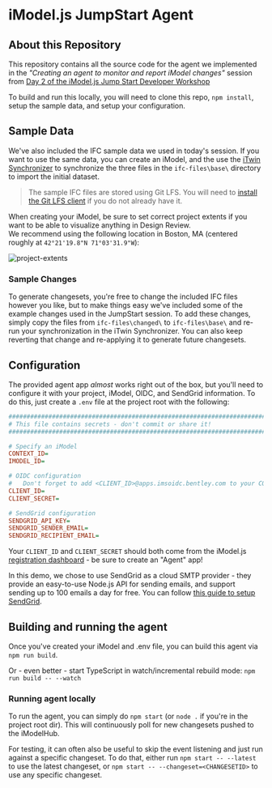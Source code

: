 # iModel.js JumpStart Agent

## About this Repository

This repository contains all the source code for the agent we implemented in the _"Creating an agent to monitor and report iModel changes"_ session from [Day 2 of the iModel.js Jump Start Developer Workshop](https://gateway.on24.com/wcc/eh/2028083/lp/2420629/day-2%3A-imodel.js-jump-start-developer-workshop/)

To build and run this locally, you will need to clone this repo, `npm install`, setup the sample data, and setup your configuration.

## Sample Data

We've also included the IFC sample data we used in today's session.  If you want to use the same data, you can create an iModel, and the use the [iTwin Synchronizer](https://www.bentley.com/en/products/product-line/digital-twins/itwin-synchronizer) to synchronize the three files in the `ifc-files\base\` directory to import the initial dataset.

> The sample IFC files are stored using Git LFS.  You will need to [install the Git LFS client](https://git-lfs.github.com/) if you do not already have it. 

When creating your iModel, be sure to set correct project extents if you want to be able to visualize anything in Design Review.  
We recommend using the following location in Boston, MA (centered roughly at `42°21'19.8"N 71°03'31.9"W`):

![project-extents](https://i.ibb.co/kMqgSTq/extents-1.png)

### Sample Changes

To generate changesets, you're free to change the included IFC files however you like, but to make things easy we've included some of the example changes used in the JumpStart session.  To add these changes, simply copy the files from `ifc-files\changed\` to `ifc-files\base\` and re-run your synchronization in the iTwin Synchronizer.  You can also keep reverting that change and re-applying it to generate future changesets.

## Configuration

The provided agent app _almost_ works right out of the box, but you'll need to configure it with your project, iModel, OIDC, and SendGrid information.
To do this, just create a `.env` file at the project root with the following:

```ini
###############################################################################
# This file contains secrets - don't commit or share it!
###############################################################################

# Specify an iModel
CONTEXT_ID=
IMODEL_ID=

# OIDC configuration
#   Don't forget to add <CLIENT_ID>@apps.imsoidc.bentley.com to your CONNECT project too!
CLIENT_ID=
CLIENT_SECRET=

# SendGrid configuration
SENDGRID_API_KEY=
SENDGRID_SENDER_EMAIL=
SENDGRID_RECIPIENT_EMAIL=
```

Your `CLIENT_ID` and `CLIENT_SECRET` should both come from the iModel.js [registration dashboard](https://www.imodeljs.org/getting-started/registration-dashboard/) - be sure to create an "Agent" app!

In this demo, we chose to use SendGrid as a cloud SMTP provider - they provide an easy-to-use Node.js API for sending emails, and support sending up to 100 emails a day for free.  You can follow [this guide to setup SendGrid](https://sendgrid.com/docs/for-developers/sending-email/quickstart-nodejs/).

## Building and running the agent

Once you've created your iModel and .env file, you can build this agent via `npm run build`.

Or - even better - start TypeScript in watch/incremental rebuild mode: `npm run build -- --watch`

### Running agent locally

To run the agent, you can simply do `npm start` (or `node .` if you're in the project root dir).  This will continuously poll for new changesets pushed to the iModelHub.

For testing, it can often also be useful to skip the event listening and just run against a specific changeset.  To do that, either run `npm start -- --latest` to use the latest changeset, or `npm start -- --changeset=<CHANGESETID>` to use any specific changeset.

